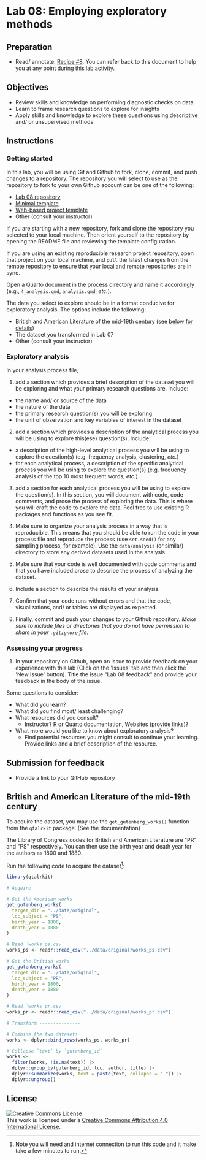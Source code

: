 # Lab 08: Employing exploratory methods

## Preparation

- Read/ annotate: [Recipe \#8](https://qtalr.github.io/qtalrkit/articles/recipe-8.html). You can refer back to this document to help you at any point during this lab activity.

## Objectives

- Review skills and knowledge on performing diagnostic checks on data
- Learn to frame research questions to explore for insights
- Apply skills and knowledge to explore these questions using descriptive and/ or unsupervised methods

## Instructions

### Getting started

In this lab, you will be using Git and Github to fork, clone, commit, and push changes to a repository. The repository you will select to use as the repository to fork to your own Github account can be one of the following:

- [Lab 08 repository](https://github.com/qtalr/lab-08)
- [Minimal template](https://github.com/qtalr/project)
- [Web-based project template](https://github.com/qtalr/project_web)
- Other (consult your instructor)

If you are starting with a new repository, fork and clone the repository you selected to your local machine. Then orient yourself to the repository by opening the README file and reviewing the template configuration.

If you are using an existing reproducible research project repository, open that project on your local machine, and `pull` the latest changes from the remote repository to ensure that your local and remote repositories are in sync.

Open a Quarto document in the process directory and name it accordingly (e.g., `4_analysis.qmd`, `analysis.qmd`, *etc.*).

The data you select to explore should be in a format conducive for exploratory analysis. The options include the following:

- British and American Literature of the mid-19th century (see [below for details](#british-and-american-literature-of-the-mid-19th-century))
- The dataset you transformed in Lab 07
- Other (consult your instructor)

### Exploratory analysis

In your analysis process file,

1. add a section which provides a brief description of the dataset you will be exploring and what your primary research questions are. Include:

  - the name and/ or source of the data
  - the nature of the data
  - the primary research question(s) you will be exploring
  - the unit of observation and key variables of interest in the dataset

2. add a section which provides a description of the analytical process you will be using to explore this(ese) question(s). Include:

  - a description of the high-level analytical process you will be using to explore the question(s) (e.g. frequency analysis, clustering, *etc.*)
  - for each analytical process, a description of the specific analytical process you will be using to explore the question(s) (e.g. frequency analysis of the top 10 most frequent words, *etc.*)

3. add a section for each analytical process you will be using to explore the question(s). In this section, you will document with code, code comments, and prose the process of exploring the data. This is where you will craft the code to explore the data. Feel free to use existing R packages and functions as you see fit.

4. Make sure to organize your analysis process in a way that is reproducible. This means that you should be able to run the code in your  process file and reproduce the process (use `set.seed()` for any sampling process, for example). Use the `data/analysis` (or similar) directory to store any derived datasets used in the analysis.

5. Make sure that your code is well documented with code comments and that you have included prose to describe the process of analyzing the dataset.

6. Include a section to describe the results of your analysis.

7. Confirm that your code runs without errors and that the code, visualizations, and/ or tables are displayed as expected.

8. Finally, commit and push your changes to your Github repository. *Make sure to include files or directories that you do not have permission to share in your `.gitignore` file.*

### Assessing your progress

1. In your repository on Github, open an issue to provide feedback on your experience with this lab (Click on the 'Issues' tab and then click the 'New issue' button). Title the issue "Lab 08 feedback" and provide your feedback in the body of the issue.

Some questions to consider:

  - What did you learn?
  - What did you find most/ least challenging?
  - What resources did you consult?
    - Instructor? R or Quarto documentation, Websites (provide links)?
  - What more would you like to know about exploratory analysis?
    - Find potential resources you might consult to continue your learning. Provide links and a brief description of the resource.

## Submission for feedback

- Provide a link to your GitHub repository

## British and American Literature of the mid-19th century

To acquire the dataset, you may use the `get_gutenberg_works()` function from the `qtalrkit` package. (See the documentation)

The Library of Congress codes for British and American Literature are "PR" and "PS" respectively. You can then use the birth year and death year for the authors as 1800 and 1880.

Run the following code to acquire the dataset[^1]:

[^1]: Note you will need and internet connection to run this code and it make take a few minutes to run.

```r
library(qtalrkit)

# Acquire ---------------

# Get the American works
get_gutenberg_works(
  target_dir = "../data/original",
  lcc_subject = "PS",
  birth_year = 1800,
  death_year = 1880
)

# Read `works_ps.csv`
works_ps <- readr::read_csv("../data/original/works_ps.csv")

# Get the British works
get_gutenberg_works(
  target_dir = "../data/original",
  lcc_subject = "PR",
  birth_year = 1800,
  death_year = 1880
)

# Read `works_pr.csv`
works_pr <- readr::read_csv("../data/original/works_pr.csv")

# Transform ---------------

# Combine the two datasets
works <- dplyr::bind_rows(works_ps, works_pr)

# Collapse `text` by `gutenberg_id`
works <-
  filter(works, !is.na(text)) |>
  dplyr::group_by(gutenberg_id, lcc, author, title) |>
  dplyr::summarize(works, text = paste(text, collapse = " ")) |>
  dplyr::ungroup()
```


## License

<a rel="license" href="http://creativecommons.org/licenses/by/4.0/"><img alt="Creative Commons License" style="border-width:0" src="https://i.creativecommons.org/l/by/4.0/88x31.png" /></a><br />This work is licensed under a <a rel="license" href="http://creativecommons.org/licenses/by/4.0/">Creative Commons Attribution 4.0 International License</a>.
